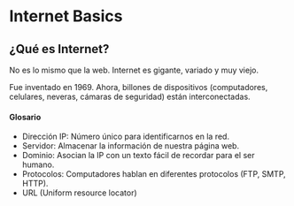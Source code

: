 # Internet Basics


## ¿Qué es Internet?
No es lo mismo que la web. Internet es gigante, variado y muy viejo.

Fue inventado en 1969. Ahora, billones de dispositivos (computadores, celulares, neveras, cámaras de seguridad) están interconectadas.

#### Glosario
- Dirección IP: Número único para identificarnos en la red.
- Servidor: Almacenar la información de nuestra página web.
- Dominio: Asocian la IP con un texto fácil de recordar para el ser humano.
- Protocolos: Computadores hablan en diferentes protocolos (FTP, SMTP, HTTP).
- URL (Uniform resource locator)
